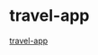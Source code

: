 # travel-app

[travel-app]( https://katewilsonixd.github.io/travel-app/final-travel-app-screens.jpg)
